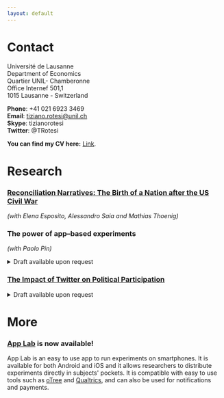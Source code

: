```yaml
---
layout: default
---
```


# Contact 

Université de Lausanne <br/>
Department of Economics <br/>
Quartier UNIL- Chamberonne <br/>
Office Internef 501,1 <br/>
1015 Lausanne - Switzerland <br/>

**Phone**: +41 021 6923 3469 <br/>
**Email**: tiziano.rotesi@unil.ch <br/>
**Skype**: tizianorotesi <br/>
**Twitter**: @TRotesi 

**You can find my CV here:** [Link](https://www.dropbox.com/s/du970024ba2rzbc/CV_TizianoRotesi.pdf?dl=0).

<!---
You can find my cv here: [Link](/assets/files/CV_TizianoRotesi.pdf).
-->


# Research

### [Reconciliation Narratives: The Birth of a Nation after the US Civil War](https://papers.ssrn.com/sol3/papers.cfm?abstract_id=3816811) 
*(with Elena Esposito, Alessandro Saia and Mathias Thoenig)*
<!---
<details>
<summary>Abstract: </summary>
<p>We study how the spread of the Lost Cause narrative -a revisionist and racist retelling of the US Civil War- shifted both opinions and behaviors toward reunifying the country and racially alienating African Americans. Drawing on a large set of archival data from between 1910 and 1920, we reconstitute a monthly record of the staggered screenings across US counties of The Birth of a Nation, a blockbuster movie that popularized the Lost Cause narrative across large segments of the population. Our empirical analysis shows that the movie induced (i) a semantic shift in the public discourse toward more patriotic and less divisive language on post-Civil War nation building; (ii) a surge in patriotism with an increased enlistment rate in the US military; and (iii) a cultural convergence between former Confederate and Unionist states with a rise in the adoption of first names traditionally associated with the former enemy's regional identity. We go on to document how the racist content of the narrative helped foster reconciliation through a common enemy rhetorical argument. While we find that the movie strengthened discrimination against African Americans in public discourse and the labor market, our quantitative estimates suggest that 55% of the total effect of the movie on reconciliation was indirectly mediated precisely through this rise in discrimination. All of our findings are detected within both former Confederate and Unionist states.</p>
</details>
-->

### The power of app–based experiments
*(with Paolo Pin)*
<details>
<summary>Draft available upon request</summary>
<p>
We test the same pool of subjects on a series of standard tasks in behavioral economics, assigning randomly half of the pool to a classical laboratory and letting the other half perform the experiment on their smartphones, outside the lab, with an app that we have developed.
We measure the difference in behavior between the two treatments.
Behavior is similar across samples: participants respond essentially in the same way with respect to standard behavioral measures, effort, focus, cognitive tasks, strategical reasoning and beliefs about the actions of other players.
We find anyway some differences: subjects on the app (i.e., outside the lab) are more prone to errors on boring tasks, prefer to provide a wrong answer rather than letting time expire, and tend to be slightly more generous and trustful with respect to the other subjects in the same session.
</p>
</details>

### [The Impact of Twitter on Political Participation](https://www.dropbox.com/s/gp22s3jnelmz34b/Rotesi_Twitter_Participation.pdf?dl=0)
<details>
<!---<summary>Abstract</summary>
What is the effect of Twitter on political participation? I address this question by studying how the spread of this social network affected voting behavior and donations to politicians during the last three US presidential elections. First, I develop a novel measure of Twitter penetration by using location data collected from users. To address endogeneity in the diffusion of Twitter across regions, I exploit variation in the popularity of sport teams that signed new players with Twitter accounts, making therefore the social network more interesting for their fans. Instrumental variables estimates do not show significant effects of Twitter on average participation, intended both as turnout and donations to politicians. On the other hand I find a differential effect across parties, with the Democratic Party being penalized in terms of votes and the Republican Party receiving more donations. I provide two pieces of evidence on mechanisms. First, I show that Twitter reduces voters' information about politics and increases political polarization. Second, by downloading and categorizing tweets written by users I show that the majority of users write about sport or entertainment and ignore politics for most part of the year. Peaks in interest happen only during presidential debates, when both the quantity of partisan tweets and the average sentiment favor the Republican Party.</p>
</details>
-->
### Information Transmission in a Social Network: A Controlled Field Experiment
*(with Eleonora Patacchini and Paolo Pin)*
<summary>Draft available upon request</summary> <p>Using an app for smartphones we run an experiment among high school students to study the pattern of aggregation of sparsely distributed information when competing agents are arranged in small networks and can share only non-verifiable pieces of information. Our first finding is that the level of cooperation is high, especially among students that belong to the same class. Nevertheless the level of centralization of the network significantly affects the final results, with the most central node benefiting in terms of payoffs. By adding a second node with a high centrality we see that the results change significantly, with more signals traveling through the links. We then turn to a parsimonious level-k approach to characterize players according to their behavior in the game. When estimating the model we see that data are consistent with a vast majority of players acting cooperatively, with the difference across networks driven mainly by a small share of strategic players and their position in the network.</p></details>

# More

### [App Lab](https://applabresearch.com/) is now available!
App Lab is an easy to use app to run experiments on smartphones. It is available for both Android and iOS and it allows researchers to distribute experiments directly in subjects' pockets. It is compatible with easy to use tools such as [oTree](https://www.otree.org/) and [Qualtrics](https://www.qualtrics.com/), and can also be used for notifications and payments.

